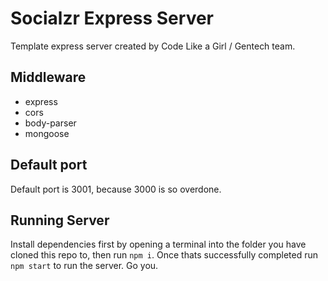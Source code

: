 # Socialzr Express Server 

Template express server created by Code Like a Girl / Gentech team.

## Middleware
- express
- cors
- body-parser
- mongoose

## Default port

Default port is 3001, because 3000 is so overdone.

## Running Server

Install dependencies first by opening a terminal into the folder you have cloned this repo to, then run `npm i`. Once thats successfully completed run `npm start` to run the server. Go you.

